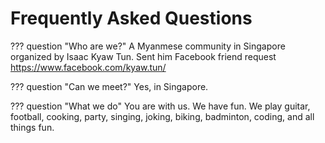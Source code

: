 # Frequently Asked Questions

??? question "Who are we?"
    A Myanmese community in Singapore organized by Isaac Kyaw Tun. Sent him Facebook friend request https://www.facebook.com/kyaw.tun/


??? question "Can we meet?"
    Yes, in Singapore. 


??? question "What we do"
    You are with us. We have fun. We play guitar, football, cooking, party, singing, joking, biking, badminton, coding, and all things fun.  
